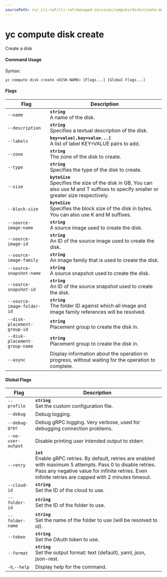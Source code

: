 ```yaml
---
sourcePath: ru/_cli-ref/cli-ref/managed-services/compute/disk/create.md
---
```

# yc compute disk create

Create a disk

#### Command Usage

Syntax: 

`yc compute disk create <DISK-NAME> [Flags...] [Global Flags...]`

#### Flags

| Flag | Description |
|----|----|
|`--name`|<b>`string`</b><br/> A name of the disk.|
|`--description`|<b>`string`</b><br/> Specifies a textual description of the disk.|
|`--labels`|<b>`key=value[,key=value...]`</b><br/> A list of label KEY=VALUE pairs to add.|
|`--zone`|<b>`string`</b><br/> The zone of the disk to create.|
|`--type`|<b>`string`</b><br/> Specifies the type of the disk to create.|
|`--size`|<b>`byteSize`</b><br/> Specifies the size of the disk in GB. You can also use M and T suffixes to specify smaller or greater size respectively.|
|`--block-size`|<b>`byteSize`</b><br/> Specifies the block size of the disk in bytes. You can also use K and M suffixes.|
|`--source-image-name`|<b>`string`</b><br/> A source image used to create the disk.|
|`--source-image-id`|<b>`string`</b><br/> An ID of the source image used to create the disk.|
|`--source-image-family`|<b>`string`</b><br/> An image family that is used to create the disk.|
|`--source-snapshot-name`|<b>`string`</b><br/> A source snapshot used to create the disk.|
|`--source-snapshot-id`|<b>`string`</b><br/> An ID of the source snapshot used to create the disk.|
|`--source-image-folder-id`|<b>`string`</b><br/> The folder ID against which all image and image family references will be resolved.|
|`--disk-placement-group-id`|<b>`string`</b><br/> Placement group to create the disk in.|
|`--disk-placement-group-name`|<b>`string`</b><br/> Placement group to create the disk in.|
|`--async`| Display information about the operation in progress, without waiting for the operation to complete.|

#### Global Flags

| Flag | Description |
|----|----|
|`--profile`|<b>`string`</b><br/>Set the custom configuration file.|
|`--debug`|Debug logging.|
|`--debug-grpc`|Debug gRPC logging. Very verbose, used for debugging connection problems.|
|`--no-user-output`|Disable printing user intended output to stderr.|
|`--retry`|<b>`int`</b><br/>Enable gRPC retries. By default, retries are enabled with maximum 5 attempts. Pass 0 to disable retries. Pass any negative value for infinite retries. Even infinite retries are capped with 2 minutes timeout.|
|`--cloud-id`|<b>`string`</b><br/>Set the ID of the cloud to use.|
|`--folder-id`|<b>`string`</b><br/>Set the ID of the folder to use.|
|`--folder-name`|<b>`string`</b><br/>Set the name of the folder to use (will be resolved to id).|
|`--token`|<b>`string`</b><br/>Set the OAuth token to use.|
|`--format`|<b>`string`</b><br/>Set the output format: text (default), yaml, json, json-rest.|
|`-h`,`--help`|Display help for the command.|
